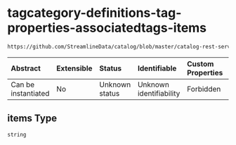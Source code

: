 # tagcategory-definitions-tag-properties-associatedtags-items

```txt
https://github.com/StreamlineData/catalog/blob/master/catalog-rest-service/src/main/resources/json/schema/entity/tags/tagCategory.json#/definitions/tag/properties/associatedTags/items
```



| Abstract            | Extensible | Status         | Identifiable            | Custom Properties | Additional Properties | Access Restrictions | Defined In                                                                         |
| :------------------ | :--------- | :------------- | :---------------------- | :---------------- | :-------------------- | :------------------ | :--------------------------------------------------------------------------------- |
| Can be instantiated | No         | Unknown status | Unknown identifiability | Forbidden         | Allowed               | none                | [tagCategory.json*](https://github.com/StreamlineData/catalog/blob/master/catalog-rest-service/src/main/resources/json/schema/entity/tags/tagCategory.json "open original schema") |

## items Type

`string`
